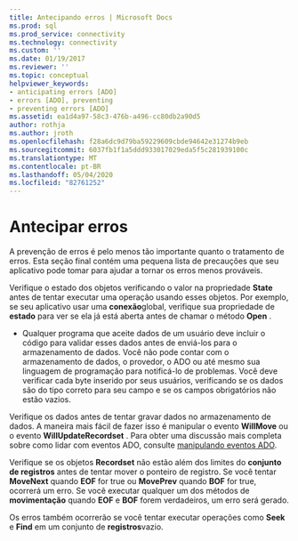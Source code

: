 ```yaml
---
title: Antecipando erros | Microsoft Docs
ms.prod: sql
ms.prod_service: connectivity
ms.technology: connectivity
ms.custom: ''
ms.date: 01/19/2017
ms.reviewer: ''
ms.topic: conceptual
helpviewer_keywords:
- anticipating errors [ADO]
- errors [ADO], preventing
- preventing errors [ADO]
ms.assetid: ea1d4a97-58c3-476b-a496-cc80db2a90d5
author: rothja
ms.author: jroth
ms.openlocfilehash: f28a6dc9d79ba59229609cbde94642e31274b9eb
ms.sourcegitcommit: 6037fb1f1a5ddd933017029eda5f5c281939100c
ms.translationtype: MT
ms.contentlocale: pt-BR
ms.lasthandoff: 05/04/2020
ms.locfileid: "82761252"
---
```

# <a name="anticipating-errors"></a>Antecipar erros
A prevenção de erros é pelo menos tão importante quanto o tratamento de erros. Esta seção final contém uma pequena lista de precauções que seu aplicativo pode tomar para ajudar a tornar os erros menos prováveis.  
  
 Verifique o estado dos objetos verificando o valor na propriedade **State** antes de tentar executar uma operação usando esses objetos. Por exemplo, se seu aplicativo usar uma **conexão**global, verifique sua propriedade de **estado** para ver se ela já está aberta antes de chamar o método **Open** .  
  
-   Qualquer programa que aceite dados de um usuário deve incluir o código para validar esses dados antes de enviá-los para o armazenamento de dados. Você não pode contar com o armazenamento de dados, o provedor, o ADO ou até mesmo sua linguagem de programação para notificá-lo de problemas. Você deve verificar cada byte inserido por seus usuários, verificando se os dados são do tipo correto para seu campo e se os campos obrigatórios não estão vazios.  
  
 Verifique os dados antes de tentar gravar dados no armazenamento de dados. A maneira mais fácil de fazer isso é manipular o evento **WillMove** ou o evento **WillUpdateRecordset** . Para obter uma discussão mais completa sobre como lidar com eventos ADO, consulte [manipulando eventos ADO](../../../ado/guide/data/handling-ado-events.md).  
  
 Verifique se os objetos **Recordset** não estão além dos limites do **conjunto de registros** antes de tentar mover o ponteiro de registro. Se você tentar **MoveNext** quando **EOF** for true ou **MovePrev** quando **BOF** for true, ocorrerá um erro. Se você executar qualquer um dos métodos de **movimentação** quando **EOF** e **BOF** forem verdadeiros, um erro será gerado.  
  
 Os erros também ocorrerão se você tentar executar operações como **Seek** e **Find** em um conjunto de **registros**vazio.
